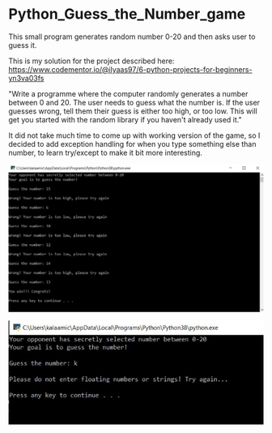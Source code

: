 # Python_Guess_the_Number_game

This small program generates random number 0-20 and then asks user to guess it.

This is my solution for the project described here: 
https://www.codementor.io/@ilyaas97/6-python-projects-for-beginners-yn3va03fs

"Write a programme where the computer randomly generates a number between 0 and 20. The user needs to guess what the number is. If the user guesses wrong, tell them their guess is either too high, or too low. This will get you started with the random library if you haven't already used it."

It did not take much time to come up with working version of the game, so I decided to add exception handling for when you type something else than number, to learn try/except to make it bit more interesting.


![alt text](https://github.com/MichalKala/Python_Guess_the_Number_game/blob/master/Screenshot.JPG)

![alt text](https://github.com/MichalKala/Python_Guess_the_Number_game/blob/master/Screenshot2.JPG)
